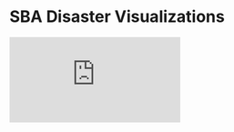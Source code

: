 # SBA Disaster Visualizations




![Presentation](https://gilb03.github.io/SBA-Disaster-Loan-Analysis/sba.pdf)


